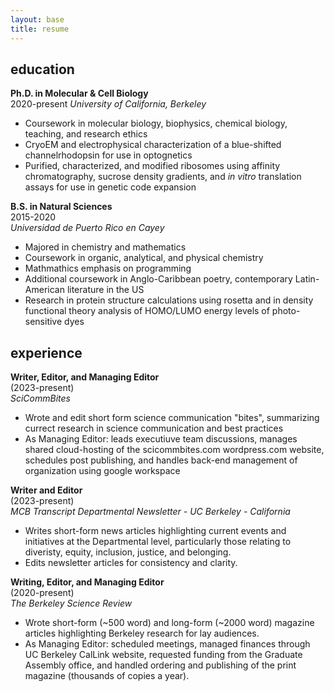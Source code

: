 ```yaml
---
layout: base
title: resume
---
```


## education

**Ph.D. in Molecular & Cell Biology**  
2020-present
_University of California, Berkeley_  

- Coursework in molecular biology, biophysics, chemical biology, teaching, and research ethics  
- CryoEM and electrophysical characterization of a blue-shifted channelrhodopsin for use in optognetics  
- Purified, characterized, and modified ribosomes using affinity chromatography, sucrose density gradients, and _in vitro_ translation assays for use in genetic code expansion

**B.S. in Natural Sciences**  
2015-2020  
_Universidad de Puerto Rico en Cayey_  

- Majored in chemistry and mathematics
- Coursework in organic, analytical, and physical chemistry
- Mathmathics emphasis on programming
- Additional coursework in Anglo-Caribbean poetry, contemporary Latin-American literature in the US
- Research in protein structure calculations using rosetta and in density functional theory analysis of HOMO/LUMO energy levels of photo-sensitive dyes

## experience

**Writer, Editor, and Managing Editor**  
(2023-present)  
_SciCommBites_  

- Wrote and edit short form science communication "bites", summarizing currect research in science communication and best practices  
- As Managing Editor: leads executiuve team discussions, manages shared cloud-hosting of the scicommbites.com wordpress.com website, schedules post publishing, and handles back-end management of organization using google workspace

**Writer and Editor**  
(2023-present)  
_MCB Transcript Departmental Newsletter - UC Berkeley - California_  

- Writes short-form news articles highlighting current events and initiatives at the Departmental level, particularly those relating to diveristy, equity, inclusion, justice, and belonging.
- Edits newsletter articles for consistency and clarity.  

**Writing, Editor, and Managing Editor**  
(2020-present)  
_The Berkeley Science Review_

- Wrote short-form (~500 word) and long-form (~2000 word) magazine articles highlighting Berkeley research for lay audiences.  
- As Managing Editor: scheduled meetings, managed finances through UC Berkeley CalLink website, requested funding from the Graduate Assembly office, and handled ordering and publishing of the print magazine (thousands of copies a year).